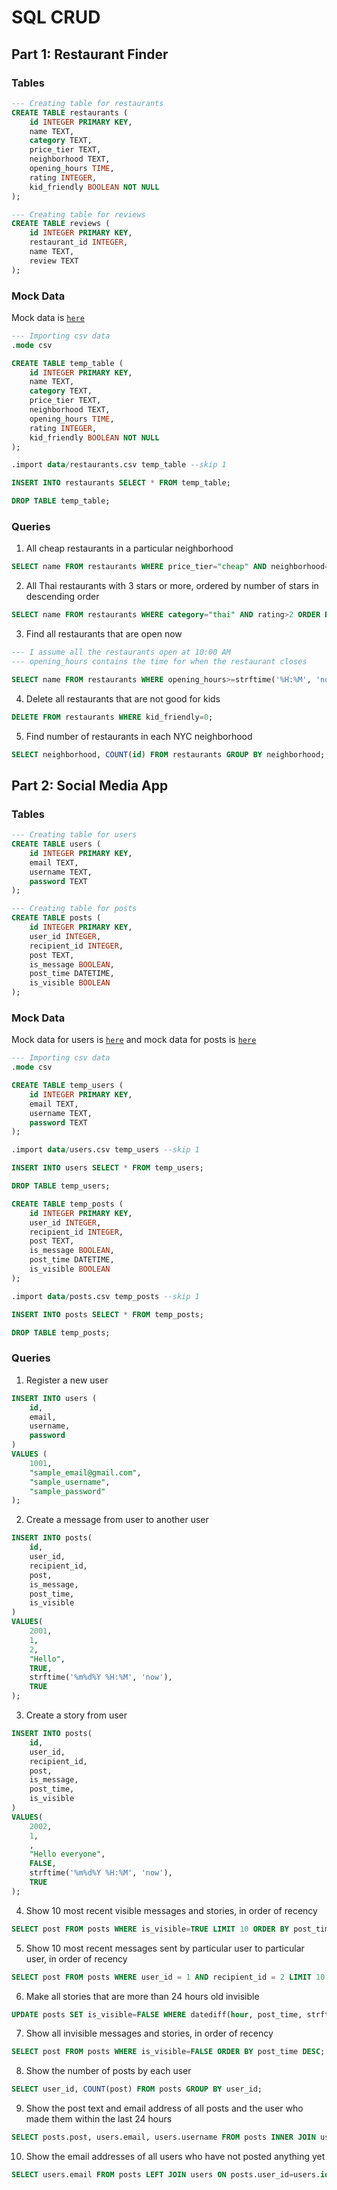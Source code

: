 # SQL CRUD

## Part 1: Restaurant Finder

### Tables

```sql
--- Creating table for restaurants
CREATE TABLE restaurants (
    id INTEGER PRIMARY KEY,
    name TEXT,
    category TEXT,
    price_tier TEXT,
    neighborhood TEXT,
    opening_hours TIME,
    rating INTEGER,
    kid_friendly BOOLEAN NOT NULL
);

--- Creating table for reviews
CREATE TABLE reviews (
    id INTEGER PRIMARY KEY,
    restaurant_id INTEGER,
    name TEXT,
    review TEXT
);
```

### Mock Data

Mock data is [`here`](data/restaurants.csv)

```sql
--- Importing csv data
.mode csv

CREATE TABLE temp_table (
    id INTEGER PRIMARY KEY,
    name TEXT,
    category TEXT,
    price_tier TEXT,
    neighborhood TEXT,
    opening_hours TIME,
    rating INTEGER,
    kid_friendly BOOLEAN NOT NULL
);

.import data/restaurants.csv temp_table --skip 1

INSERT INTO restaurants SELECT * FROM temp_table;

DROP TABLE temp_table;
```

### Queries

1. All cheap restaurants in a particular neighborhood
```sql
SELECT name FROM restaurants WHERE price_tier="cheap" AND neighborhood="manhattan";
```

2. All Thai restaurants with 3 stars or more, ordered by number of stars in descending order
```sql
SELECT name FROM restaurants WHERE category="thai" AND rating>2 ORDER BY rating DESC;
```

3. Find all restaurants that are open now
```sql
--- I assume all the restaurants open at 10:00 AM
--- opening_hours contains the time for when the restaurant closes

SELECT name FROM restaurants WHERE opening_hours>=strftime('%H:%M', 'now') AND strftime('%H:%M', 'now')>=10:00;
```


4. Delete all restaurants that are not good for kids
```sql
DELETE FROM restaurants WHERE kid_friendly=0;
```

5. Find number of restaurants in each NYC neighborhood
```sql
SELECT neighborhood, COUNT(id) FROM restaurants GROUP BY neighborhood;
```

## Part 2: Social Media App

### Tables
```sql
--- Creating table for users
CREATE TABLE users (
    id INTEGER PRIMARY KEY,
    email TEXT,
    username TEXT,
    password TEXT
);

--- Creating table for posts
CREATE TABLE posts (
    id INTEGER PRIMARY KEY,
    user_id INTEGER,
    recipient_id INTEGER,
    post TEXT,
    is_message BOOLEAN,
    post_time DATETIME,
    is_visible BOOLEAN
);
```

### Mock Data

Mock data for users is [`here`](data/users.csv) and mock data for posts is [`here`](data/posts.csv)

```sql
--- Importing csv data
.mode csv

CREATE TABLE temp_users (
    id INTEGER PRIMARY KEY,
    email TEXT,
    username TEXT,
    password TEXT
);

.import data/users.csv temp_users --skip 1

INSERT INTO users SELECT * FROM temp_users;

DROP TABLE temp_users;

CREATE TABLE temp_posts (
    id INTEGER PRIMARY KEY,
    user_id INTEGER,
    recipient_id INTEGER,
    post TEXT,
    is_message BOOLEAN,
    post_time DATETIME,
    is_visible BOOLEAN
);

.import data/posts.csv temp_posts --skip 1

INSERT INTO posts SELECT * FROM temp_posts;

DROP TABLE temp_posts;

```

### Queries

1. Register a new user
```sql
INSERT INTO users (
    id,
    email,
    username,
    password
)
VALUES (
    1001,
    "sample_email@gmail.com",
    "sample_username",
    "sample_password"
);
```

2. Create a message from user to another user
```sql
INSERT INTO posts(
    id,
    user_id,
    recipient_id,
    post,
    is_message,
    post_time,
    is_visible
)
VALUES(
    2001,
    1,
    2,
    "Hello",
    TRUE,
    strftime('%m%d%Y %H:%M', 'now'),
    TRUE
);
```

3. Create a story from user
```sql
INSERT INTO posts(
    id,
    user_id,
    recipient_id,
    post,
    is_message,
    post_time,
    is_visible
)
VALUES(
    2002,
    1,
    ,
    "Hello everyone",
    FALSE,
    strftime('%m%d%Y %H:%M', 'now'),
    TRUE
);
```

4. Show 10 most recent visible messages and stories, in order of recency
```sql
SELECT post FROM posts WHERE is_visible=TRUE LIMIT 10 ORDER BY post_time DESC;
```

5. Show 10 most recent messages sent by particular user to particular user, in order of recency
```sql
SELECT post FROM posts WHERE user_id = 1 AND recipient_id = 2 LIMIT 10 ORDER BY post_time DESC;
```

6. Make all stories that are more than 24 hours old invisible
```sql
UPDATE posts SET is_visible=FALSE WHERE datediff(hour, post_time, strftime('%m%d%Y %H:%M', 'now'))>24 AND is_message=FALSE;
```

7. Show all invisible messages and stories, in order of recency
```sql
SELECT post FROM posts WHERE is_visible=FALSE ORDER BY post_time DESC;
```

8. Show the number of posts by each user
```sql
SELECT user_id, COUNT(post) FROM posts GROUP BY user_id;
```

9. Show the post text and email address of all posts and the user who made them within the last 24 hours
```sql
SELECT posts.post, users.email, users.username FROM posts INNER JOIN users ON posts.user_id=users.id WHERE datediff(hour, posts.post_time, strftime('%m%d%Y %H:%M', 'now'))<24;
```

10. Show the email addresses of all users who have not posted anything yet
```sql
SELECT users.email FROM posts LEFT JOIN users ON posts.user_id=users.id WHERE COUNT(post)=0;
```